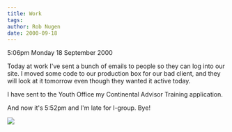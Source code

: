 ```yaml
---
title: Work
tags: 
author: Rob Nugen
date: 2000-09-18
---
```


<p class=date>5:06pm Monday 18 September 2000

<p>Today at work I've sent a bunch of emails to people so they can log into
our site.  I moved some code to our production box for our bad client, and
they will look at it tomorrow even though they wanted it active today.

<p>I have sent to the Youth Office my Continental Advisor Training
application.

<p>And now it's 5:52pm and I'm late for I-group.  Bye!

<p><img src="/images/rob/wL-ROB.gif">

